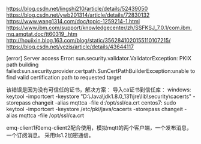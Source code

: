 https://blog.csdn.net/lingshi210/article/details/52439050
https://blog.csdn.net/ywb201314/article/details/72830132
https://www.wang1314.com/doc/topic-1259214-1.html
https://www.ibm.com/support/knowledgecenter/zh/SSFKSJ_7.0.1/com.ibm.mq.amqtat.doc/tt60319_.htm
http://houjixin.blog.163.com/blog/static/3562841020155110107215/
https://blog.csdn.net/yezis/article/details/43644117



[error] Server access Error: sun.security.validator.ValidatorException:
PKIX path building failed:sun.security.provider.certpath.SunCertPathBuilderException:unable to find valid certification path to requested target

该错误是因为没有可信任的证书，解决方案：
导入ca证书到信任库：
windows:
keytool -importcert -keystore "D:\Java\jdk1.8.0_131\jre\lib\security\cacerts" -storepass changeit -alias mqttca -file d:/opt/ssl/ca.crt
centos7:
sudo keytool -importcert -keystore /etc/pki/java/cacerts -storepass changeit -alias mqttca -file /opt/ssl/ca.crt

emq-client1和emq-client2配合使用，模拟mqtt的两个客户端，一个发布消息，一个订阅消息。
采用tls1.2加密通信。














